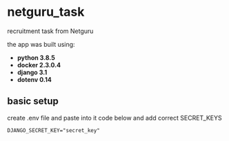 # netguru_task
recruitment task from Netguru

the app was built using:
- **python 3.8.5**
- **docker 2.3.0.4**
- **django 3.1**
- **dotenv 0.14**

## basic setup
create .env file and paste into it code below and add correct SECRET_KEYS
```
DJANGO_SECRET_KEY="secret_key"
```